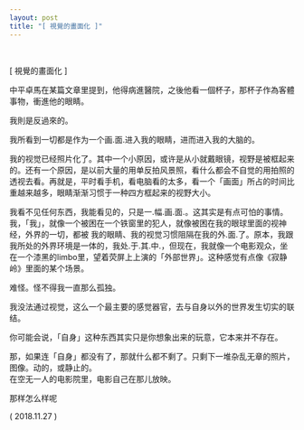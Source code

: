 ```yaml
---
layout: post
title: "[ 視覺的畫面化 ]"
---
```


  
&nbsp;
&nbsp;


[ 視覺的畫面化 ]

中平卓馬在某篇文章里提到，他得病進醫院，之後他看一個杯子，那杯子作為客體事物，衝進他的眼睛。

我則是反過來的。

我所看到一切都是作为一个画.面.进入我的眼睛，进而进入我的大脑的。

我的视觉已经照片化了。其中一个小原因，或许是从小就戴眼镜，视野是被框起来的。还有一个原因，是以前大量的用单反拍风景照，看什么都会不自觉的用拍照的透视去看。再就是，平时看手机，看电脑看的太多，看一个「画面」所占的时间比重越来越多，眼睛渐渐习惯于一种四方框起来的视野大小。

我看不见任何东西，我能看见的，只是一.幅.画.面.。这其实是有点可怕的事情。我，「我」，就像一个被困在一个铁窗里的犯人，就像被困在我的眼球里面的视神经，外界的一切，都被 我的眼睛、我的视觉习惯阻隔在我的外.面.了。原本，我跟我所处的外界环境是一体的，我处.于.其.中.，但现在，我就像一个电影观众，坐在一个漆黑的limbo里，望着荧屏上上演的「外部世界」。这种感觉有点像《寂静岭》里面的某个场景。

难怪。怪不得我一直那么孤独。

我没法通过视觉，这么一个最主要的感觉器官，去与自身以外的世界发生切实的联结。

你可能会说，「自身」这种东西其实只是你想象出来的玩意，它本来并不存在。

那，如果连「自身」都没有了，那就什么都不剩了。只剩下一堆杂乱无章的照片，图像。动的，或静止的。
<br>在空无一人的电影院里，电影自己在那儿放映。

那样怎么样呢

( 2018.11.27 )